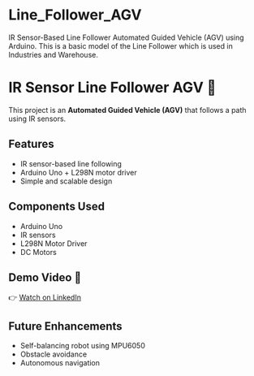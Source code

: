 # Line_Follower_AGV
IR Sensor-Based Line Follower Automated Guided Vehicle (AGV) using Arduino. This is a basic model of the Line Follower which is used in Industries and Warehouse. 

# IR Sensor Line Follower AGV 🚗

This project is an **Automated Guided Vehicle (AGV)** that follows a path using IR sensors.

## Features
- IR sensor-based line following
- Arduino Uno + L298N motor driver
- Simple and scalable design
 
## Components Used
- Arduino Uno
- IR sensors
- L298N Motor Driver
- DC Motors

## Demo Video 🎥
👉 [Watch on LinkedIn]()

## Future Enhancements
- Self-balancing robot using MPU6050
- Obstacle avoidance
- Autonomous navigation
